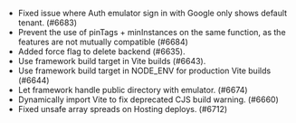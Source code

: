 - Fixed issue where Auth emulator sign in with Google only shows default tenant. (#6683)
- Prevent the use of pinTags + minInstances on the same function, as the features are not mutually compatible (#6684)
- Added force flag to delete backend (#6635).
- Use framework build target in Vite builds (#6643).
- Use framework build target in NODE_ENV for production Vite builds (#6644)
- Let framework handle public directory with emulator. (#6674)
- Dynamically import Vite to fix deprecated CJS build warning. (#6660)
- Fixed unsafe array spreads on Hosting deploys. (#6712)

